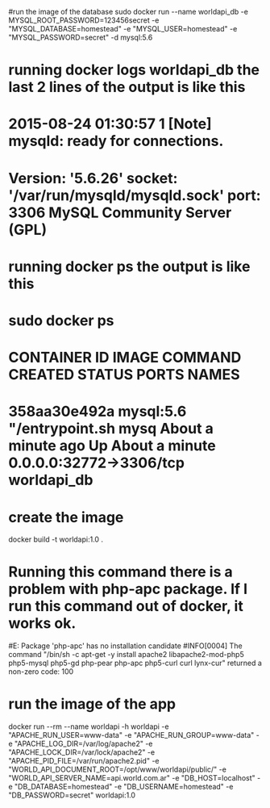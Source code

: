 #run the image of the database
sudo docker run --name worldapi_db -e MYSQL_ROOT_PASSWORD=123456secret -e "MYSQL_DATABASE=homestead" -e "MYSQL_USER=homestead" -e "MYSQL_PASSWORD=secret" -d mysql:5.6 

# running docker logs worldapi_db the last 2 lines of the output is like this
# 2015-08-24 01:30:57 1 [Note] mysqld: ready for connections.
# Version: '5.6.26'  socket: '/var/run/mysqld/mysqld.sock'  port: 3306  MySQL Community Server (GPL)
# running docker ps the output is like this
# sudo docker ps
# CONTAINER ID        IMAGE               COMMAND                CREATED              STATUS              PORTS                     NAMES
# 358aa30e492a        mysql:5.6           "/entrypoint.sh mysq   About a minute ago   Up About a minute   0.0.0.0:32772->3306/tcp   worldapi_db   

# create the image
docker build -t worldapi:1.0 .
# Running this command there is a problem with php-apc package. If I run this command out of docker, it works ok. 
#E: Package 'php-apc' has no installation candidate
#INFO[0004] The command "/bin/sh -c apt-get -y install apache2 libapache2-mod-php5 php5-mysql php5-gd php-pear php-apc php5-curl curl lynx-cur" returned a non-zero code: 100 

# run the image of the app
docker run --rm --name worldapi -h worldapi -e "APACHE_RUN_USER=www-data" -e "APACHE_RUN_GROUP=www-data" -e "APACHE_LOG_DIR=/var/log/apache2" -e "APACHE_LOCK_DIR=/var/lock/apache2" -e "APACHE_PID_FILE=/var/run/apache2.pid" -e "WORLD_API_DOCUMENT_ROOT=/opt/www/worldapi/public/" -e "WORLD_API_SERVER_NAME=api.world.com.ar" -e "DB_HOST=localhost" -e "DB_DATABASE=homestead" -e "DB_USERNAME=homestead" -e "DB_PASSWORD=secret" worldapi:1.0



